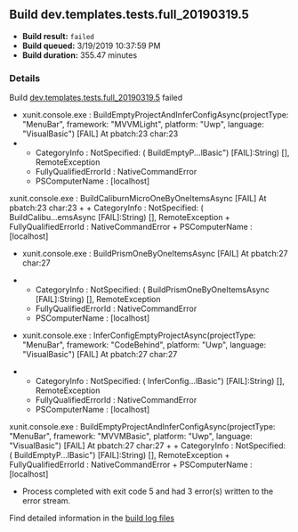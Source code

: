 ## Build dev.templates.tests.full_20190319.5
- **Build result:** `failed`
- **Build queued:** 3/19/2019 10:37:59 PM
- **Build duration:** 355.47 minutes
### Details
Build [dev.templates.tests.full_20190319.5](https://winappstudio.visualstudio.com/web/build.aspx?pcguid=a4ef43be-68ce-4195-a619-079b4d9834c2&builduri=vstfs%3a%2f%2f%2fBuild%2fBuild%2f27304) failed

+ xunit.console.exe :     BuildEmptyProjectAndInferConfigAsync(projectType: "MenuBar", framework: "MVVMLight", platform: 
"Uwp", language: "VisualBasic") [FAIL]
At pbatch:23 char:23
+ 
    + CategoryInfo          : NotSpecified: (    BuildEmptyP...lBasic") [FAIL]:String) [], RemoteException
    + FullyQualifiedErrorId : NativeCommandError
    + PSComputerName        : [localhost]
 
xunit.console.exe :     BuildCaliburnMicroOneByOneItemsAsync [FAIL]
At pbatch:23 char:23
+ 
    + CategoryInfo          : NotSpecified: (    BuildCalibu...emsAsync [FAIL]:String) [], RemoteException
    + FullyQualifiedErrorId : NativeCommandError
    + PSComputerName        : [localhost]
 

+ xunit.console.exe :     BuildPrismOneByOneItemsAsync [FAIL]
At pbatch:27 char:27
+ 
    + CategoryInfo          : NotSpecified: (    BuildPrismOneByOneItemsAsync [FAIL]:String) [], RemoteException
    + FullyQualifiedErrorId : NativeCommandError
    + PSComputerName        : [localhost]
 

+ xunit.console.exe :     InferConfigEmptyProjectAsync(projectType: "MenuBar", framework: "CodeBehind", platform: "Uwp", 
language: "VisualBasic") [FAIL]
At pbatch:27 char:27
+ 
    + CategoryInfo          : NotSpecified: (    InferConfig...lBasic") [FAIL]:String) [], RemoteException
    + FullyQualifiedErrorId : NativeCommandError
    + PSComputerName        : [localhost]
 
xunit.console.exe :     BuildEmptyProjectAndInferConfigAsync(projectType: "MenuBar", framework: "MVVMBasic", platform: 
"Uwp", language: "VisualBasic") [FAIL]
At pbatch:27 char:27
+ 
    + CategoryInfo          : NotSpecified: (    BuildEmptyP...lBasic") [FAIL]:String) [], RemoteException
    + FullyQualifiedErrorId : NativeCommandError
    + PSComputerName        : [localhost]
 

+ Process completed with exit code 5 and had 3 error(s) written to the error stream.

Find detailed information in the [build log files](https://uwpctdiags.blob.core.windows.net/buildlogs/dev.templates.tests.full_20190319.5_logs.zip)
